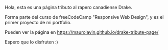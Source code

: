 Hola, esta es una página tributo al rapero canadiense Drake.

Forma parte del curso de freeCodeCamp "Responsive Web Design", y es el primer proyecto de mi portfolio.

Pueden ver la página en https://maurolavin.github.io/drake-tribute-page/

Espero que lo disfruten :)
